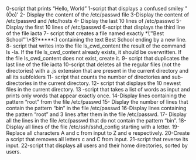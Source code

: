 0-script that prints “Hello, World”
1-script that displays a confused smiley "(Ôo)'
2- Display the content of the /etc/passwd file
3-Display the content of /etc/passwd and /etc/hosts
4- Display the last 10 lines of /etc/passwd
5-Display the first 10 lines of /etc/passwd
6-script that displays the third line of the file iacta
7- script that creates a file named exactly \*\\'"Best School"\'\\*$\?\*\*\*\*\*:) containing the text Best School ending by a new line.
8- script that writes into the file ls_cwd_content the result of the command ls -la. If the file ls_cwd_content already exists, it should be overwritten. If the file ls_cwd_content does not exist, create it.
9- script that duplicates the last line of the file iacta
10-script that deletes all the regular files (not the directories) with a .js extension that are present in the current directory and all its subfolders
11- script that counts the number of directories and sub-directories in the current directory.
12- script that displays the 10 newest files in the current directory.
13 -script that takes a list of words as input and prints only words that appear exactly once.
14-Display lines containing the pattern “root” from the file /etc/passwd
15- Display the number of lines that contain the pattern “bin” in the file /etc/passwd
16-Display lines containing the pattern “root” and 3 lines after them in the file /etc/passwd.
17- Display all the lines in the file /etc/passwd that do not contain the pattern “bin”.
18-Display all lines of the file /etc/ssh/sshd_config starting with a letter.
19-Replace all characters A and c from input to Z and e respectively.
20-Create a script that removes all letters c and C from input.
21-script that reverse its input.
22-script that displays all users and their home directories, sorted by users.
